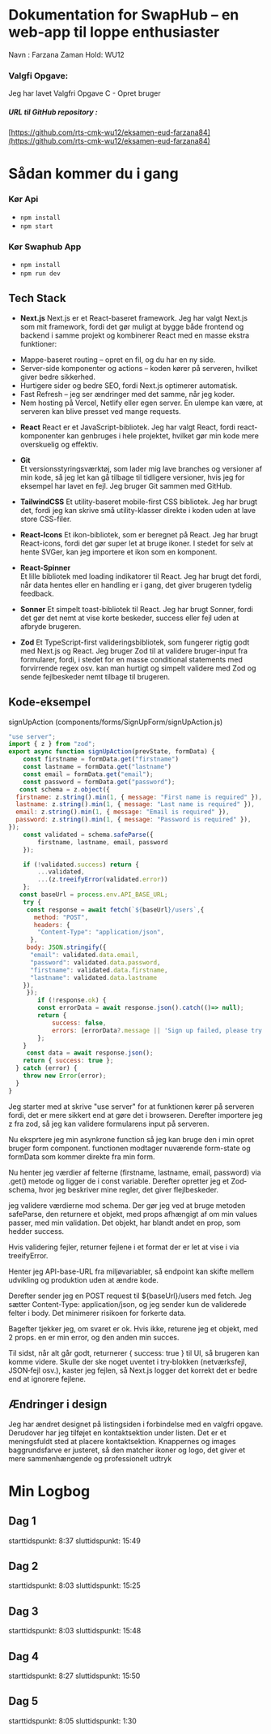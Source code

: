 # Dokumentation for SwapHub – en web-app til loppe enthusiaster
 Navn : Farzana Zaman 
 Hold: WU12

### Valgfi Opgave: 
Jeg har lavet Valgfri Opgave C - Opret bruger

##### URL til GitHub repository : 
[https://github.com/rts-cmk-wu12/eksamen-eud-farzana84](https://github.com/rts-cmk-wu12/eksamen-eud-farzana84)
# Sådan kommer du i gang  
### Kør Api
- `npm install`
- `npm start`
### Kør Swaphub App
- `npm install`
- `npm run dev`
 
 ## Tech Stack 

* **Next.js**
Next.js er et React-baseret framework. Jeg har valgt Next.js som mit framework, fordi det gør muligt at bygge både frontend og backend i samme projekt og kombinerer React med en masse ekstra funktioner:  
- Mappe-baseret routing – opret en fil, og du har en ny side.  
- Server-side komponenter og actions – koden kører på serveren, hvilket giver bedre sikkerhed.
- Hurtigere sider og bedre SEO, fordi Next.js optimerer automatisk.  
- Fast Refresh – jeg ser ændringer med det samme, når jeg koder.  
- Nem hosting på Vercel, Netlify eller egen server.
En ulempe kan være, at serveren kan blive presset ved mange requests.

* **React**
React er et JavaScript-bibliotek. Jeg har valgt React, fordi react-komponenter kan genbruges i hele projektet, hvilket gør min kode mere overskuelig og effektiv.

* **Git**  
Et versionsstyringsværktøj, som lader mig lave branches og versioner af min kode, så jeg let kan gå tilbage til tidligere versioner, hvis jeg for eksempel har lavet en fejl. Jeg bruger Git sammen med GitHub.

* **TailwindCSS**
Et utility-baseret mobile-first CSS bibliotek. Jeg har brugt det, fordi jeg kan skrive små utility-klasser direkte i koden uden at lave store CSS-filer.  

* **React-Icons** 
Et ikon-bibliotek, som er beregnet på React. Jeg har brugt React-icons, fordi det gør super let at bruge ikoner. I stedet for selv at hente SVGer, kan jeg importere et ikon som en komponent. 

* **React-Spinner**   
Et lille bibliotek med loading indikatorer til React. Jeg har brugt det fordi, når data hentes eller en handling er i gang, det giver brugeren tydelig feedback.

* **Sonner** 
Et simpelt toast-bibliotek til React. Jeg har brugt Sonner, fordi det gør det nemt at vise korte beskeder, success eller fejl uden at afbryde brugeren.

* **Zod** 
Et TypeScript-first valideringsbibliotek, som fungerer rigtig godt med Next.js og React. Jeg bruger Zod til at validere bruger-input fra formularer, fordi, i stedet for en masse conditional statements med forvirrende regex osv. kan man hurtigt og simpelt validere med Zod og sende fejlbeskeder nemt tilbage til brugeren.

## Kode-eksempel
signUpAction (components/forms/SignUpForm/signUpAction.js)
```jsx
"use server";
import { z } from "zod";
export async function signUpAction(prevState, formData) {
    const firstname = formData.get("firstname")
    const lastname = formData.get("lastname")
    const email = formData.get("email");
    const password = formData.get("password");
   const schema = z.object({
  firstname: z.string().min(1, { message: "First name is required" }),
  lastname: z.string().min(1, { message: "Last name is required" }),
  email: z.string().min(1, { message: "Email is required" }),
  password: z.string().min(1, { message: "Password is required" }),
});
    const validated = schema.safeParse({
        firstname, lastname, email, password
    });

    if (!validated.success) return {
        ...validated,
        ...(z.treeifyError(validated.error))
    };
   const baseUrl = process.env.API_BASE_URL;
    try {
     const response = await fetch(`${baseUrl}/users`,{
       method: "POST",
       headers: {
        "Content-Type": "application/json",
      },
     body: JSON.stringify({
      "email": validated.data.email,
      "password": validated.data.password,
      "firstname": validated.data.firstname,
      "lastname": validated.data.lastname
    }),
     });
        if (!response.ok) {
        const errorData = await response.json().catch(()=> null);
        return {
            success: false,
            errors: [errorData?.message || 'Sign up failed, please try again']
        };
    }
     const data = await response.json();
    return { success: true };
  } catch (error) {
    throw new Error(error);
  }
}
```
Jeg starter med at skrive "use server" for at funktionen kører på serveren fordi, det er mere sikkert end at gøre det i browseren.
Derefter importere jeg z fra zod, så jeg kan validere formularens input på serveren. 

Nu eksprtere jeg min asynkrone function så jeg kan bruge den i min opret bruger form component. functionen modtager nuværende form-state og formData som kommer direkte fra min form.

Nu henter jeg værdier af felterne (firstname, lastname, email, password) via .get() metode og ligger de i const variable.
Derefter opretter jeg et Zod‐schema, hvor jeg beskriver mine regler, det giver flejlbeskeder.

jeg validere værdierne mod schema. Der gør jeg ved at bruge metoden safeParse, den returnere et objekt, med props afhængigt af om min values passer, med min validation. Det objekt, har blandt andet en prop, som hedder success. 

Hvis validering fejler, returner fejlene i et format der er let at vise i via treeifyError.

Henter jeg API-base-URL fra miljøvariabler, så endpoint kan skifte mellem udvikling og produktion uden at ændre kode.

Derefter sender jeg en POST request til ${baseUrl}/users med fetch. Jeg sætter Content-Type: application/json, og jeg sender kun de validerede felter i body. Det minimerer risikoen for forkerte data.

Bagefter tjekker jeg, om svaret er ok. Hvis ikke, returene jeg et objekt, med 2 props. en er min error, og den anden min succes. 

Til sidst, når alt går godt, returnerer { success: true } til UI, så brugeren kan komme videre. Skulle der ske noget uventet i try‐blokken (netværksfejl, JSON‐fejl osv.), kaster jeg fejlen, så Next.js logger det korrekt det er bedre end at ignorere fejlene.

## Ændringer i design
Jeg har ændret designet på listingsiden i forbindelse med en valgfri opgave. Derudover har jeg tilføjet en kontaktsektion under listen. Det er et meningsfuldt sted at placere kontaktsektion. Knappernes og images baggrundsfarve er justeret, så den matcher ikoner og logo, det giver et mere sammenhængende og professionelt udtryk 

# Min Logbog

## Dag 1
starttidspunkt: 8:37
sluttidspunkt: 15:49

## Dag 2
starttidspunkt: 8:03
sluttidspunkt: 15:25

## Dag 3
starttidspunkt: 8:03
sluttidspunkt: 15:48

## Dag 4
starttidspunkt: 8:27
sluttidspunkt: 15:50

## Dag 5
starttidspunkt: 8:05
sluttidspunkt: 1:30 

